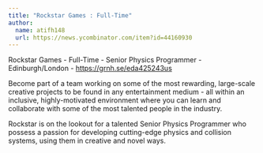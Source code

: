 ```yaml
---
title: "Rockstar Games : Full-Time"
author:
  name: atifh148
  url: https://news.ycombinator.com/item?id=44160930
---
```


<JobNavigation />

Rockstar Games - Full-Time - Senior Physics Programmer - Edinburgh&#x2F;London - <a href="https:&#x2F;&#x2F;grnh.se&#x2F;eda425243us" rel="nofollow">https:&#x2F;&#x2F;grnh.se&#x2F;eda425243us</a>

Become part of a team working on some of the most rewarding, large-scale creative projects to be found in any entertainment medium - all within an inclusive, highly-motivated environment where you can learn and collaborate with some of the most talented people in the industry.

Rockstar is on the lookout for a talented Senior Physics Programmer who possess a passion for developing cutting-edge physics and collision systems, using them in creative and novel ways.
<JobApplication />
